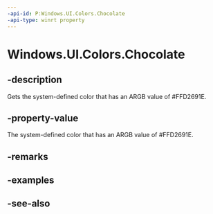 ```yaml
---
-api-id: P:Windows.UI.Colors.Chocolate
-api-type: winrt property
---
```


<!-- Property syntax
public Windows.UI.Color Chocolate { get; }
-->

# Windows.UI.Colors.Chocolate

## -description

Gets the system-defined color that has an ARGB value of #FFD2691E.



## -property-value

The system-defined color that has an ARGB value of #FFD2691E.

## -remarks

## -examples

## -see-also
